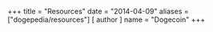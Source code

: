 +++
title = "Resources"
date = "2014-04-09"
aliases = ["dogepedia/resources"]
[ author ]
  name = "Dogecoin"
+++